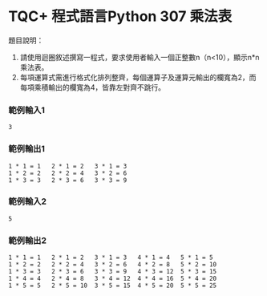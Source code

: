 # TQC+ 程式語言Python 307 乘法表
題目說明：

1) 請使用迴圈敘述撰寫一程式，要求使用者輸入一個正整數n（n<10），顯示n*n乘法表。
2) 每項運算式需進行格式化排列整齊，每個運算子及運算元輸出的欄寬為2，而每項乘積輸出的欄寬為4，皆靠左對齊不跳行。

### 範例輸入1
```shell
3
```
### 範例輸出1
```shell
1 * 1 = 1   2 * 1 = 2   3 * 1 = 3   
1 * 2 = 2   2 * 2 = 4   3 * 2 = 6   
1 * 3 = 3   2 * 3 = 6   3 * 3 = 9   
```
### 範例輸入2
```shell
5
```
### 範例輸出2
```shell
1 * 1 = 1   2 * 1 = 2   3 * 1 = 3   4 * 1 = 4   5 * 1 = 5   
1 * 2 = 2   2 * 2 = 4   3 * 2 = 6   4 * 2 = 8   5 * 2 = 10  
1 * 3 = 3   2 * 3 = 6   3 * 3 = 9   4 * 3 = 12  5 * 3 = 15  
1 * 4 = 4   2 * 4 = 8   3 * 4 = 12  4 * 4 = 16  5 * 4 = 20  
1 * 5 = 5   2 * 5 = 10  3 * 5 = 15  4 * 5 = 20  5 * 5 = 25  
```
